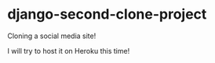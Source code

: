 # django-second-clone-project
Cloning a social media site!

I will try to host it on Heroku this time!
